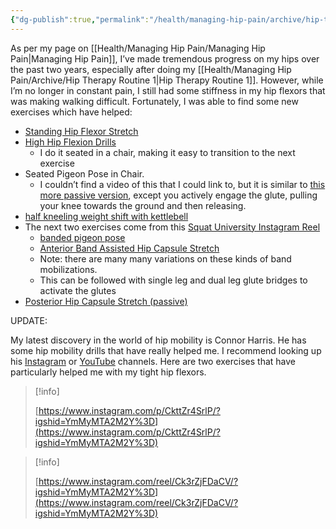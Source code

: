```yaml
---
{"dg-publish":true,"permalink":"/health/managing-hip-pain/archive/hip-therapy-routine-2/","updated":"2024-05-06T08:37:52.458+08:00"}
---
```


As per my page on [[Health/Managing Hip Pain/Managing Hip Pain\|Managing Hip Pain]], I’ve made tremendous progress on my hips over the past two years, especially after doing my [[Health/Managing Hip Pain/Archive/Hip Therapy Routine 1\|Hip Therapy Routine 1]]. However, while I’m no longer in constant pain, I still had some stiffness in my hip flexors that was making walking difficult. Fortunately, I was able to find some new exercises which have helped:

  

- [Standing Hip Flexor Stretch](https://youtu.be/3SVJvstoBR0?t=234)
- [High Hip Flexion Drills](https://www.menshealth.com/fitness/a19527874/high-hip-flexion-drills/)
    - I do it seated in a chair, making it easy to transition to the next exercise
- Seated Pigeon Pose in Chair.
    - I couldn’t find a video of this that I could link to, but it is similar to [this more passive version](https://www.youtube.com/watch?v=z_lIHdo4AUY), except you actively engage the glute, pulling your knee towards the ground and then releasing.
- [half kneeling weight shift with kettlebell](https://www.youtube.com/watch?v=YT0KUNuY7QM)
- The next two exercises come from this [Squat University Instagram Reel](https://www.instagram.com/reel/CfctA_PgG6Q/?utm_source=ig_web_copy_link)
    - [banded pigeon pose](https://www.youtube.com/watch?v=VYlTQSKNlLI)
    - [Anterior Band Assisted Hip Capsule Stretch](https://www.youtube.com/watch?v=fZbTFwKZqv0&list=PL6Hl_ZZl_6P4ONj0PXmXqsF8pAd5R-w5i)
    - Note: there are many many variations on these kinds of band mobilizations.
    - This can be followed with single leg and dual leg glute bridges to activate the glutes
- [Posterior Hip Capsule Stretch (passive)](https://www.youtube.com/watch?v=SyasxpYx1fs)

  

UPDATE:

My latest discovery in the world of hip mobility is Connor Harris. He has some hip mobility drills that have really helped me. I recommend looking up his [Instagram](https://www.instagram.com/conor_harris_/) or [YouTube](https://www.youtube.com/channel/UC634L9eG-YsskyzWxnp9BJA) channels. Here are two exercises that have particularly helped me with my tight hip flexors.

> [!info]  
>  
> [https://www.instagram.com/p/CkttZr4SrlP/?igshid=YmMyMTA2M2Y%3D](https://www.instagram.com/p/CkttZr4SrlP/?igshid=YmMyMTA2M2Y%3D)  

> [!info]  
>  
> [https://www.instagram.com/reel/Ck3rZjFDaCV/?igshid=YmMyMTA2M2Y%3D](https://www.instagram.com/reel/Ck3rZjFDaCV/?igshid=YmMyMTA2M2Y%3D)